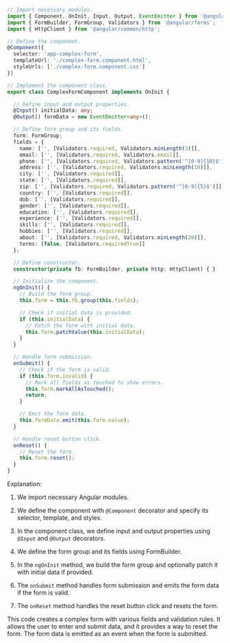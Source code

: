```typescript
// Import necessary modules.
import { Component, OnInit, Input, Output, EventEmitter } from '@angular/core';
import { FormBuilder, FormGroup, Validators } from '@angular/forms';
import { HttpClient } from '@angular/common/http';

// Define the component.
@Component({
  selector: 'app-complex-form',
  templateUrl: './complex-form.component.html',
  styleUrls: ['./complex-form.component.css']
})

// Implement the component class.
export class ComplexFormComponent implements OnInit {

  // Define input and output properties.
  @Input() initialData: any;
  @Output() formData = new EventEmitter<any>();

  // Define form group and its fields.
  form: FormGroup;
  fields = {
    name: ['', [Validators.required, Validators.minLength(3)]],
    email: ['', [Validators.required, Validators.email]],
    phone: ['', [Validators.required, Validators.pattern('^[0-9]{10}$')]],
    address: ['', [Validators.required, Validators.minLength(10)]],
    city: ['', [Validators.required]],
    state: ['', [Validators.required]],
    zip: ['', [Validators.required, Validators.pattern('^[0-9]{5}$')]],
    country: ['', [Validators.required]],
    dob: ['', [Validators.required]],
    gender: ['', [Validators.required]],
    education: ['', [Validators.required]],
    experience: ['', [Validators.required]],
    skills: ['', [Validators.required]],
    hobbies: ['', [Validators.required]],
    about: ['', [Validators.required, Validators.minLength(20)]],
    terms: [false, [Validators.requiredTrue]]
  };

  // Define constructor.
  constructor(private fb: FormBuilder, private http: HttpClient) { }

  // Initialize the component.
  ngOnInit() {
    // Build the form group.
    this.form = this.fb.group(this.fields);

    // Check if initial data is provided.
    if (this.initialData) {
      // Patch the form with initial data.
      this.form.patchValue(this.initialData);
    }
  }

  // Handle form submission.
  onSubmit() {
    // Check if the form is valid.
    if (this.form.invalid) {
      // Mark all fields as touched to show errors.
      this.form.markAllAsTouched();
      return;
    }

    // Emit the form data.
    this.formData.emit(this.form.value);
  }

  // Handle reset button click.
  onReset() {
    // Reset the form.
    this.form.reset();
  }
}
```

Explanation:

1. We import necessary Angular modules.

2. We define the component with `@Component` decorator and specify its selector, template, and styles.

3. In the component class, we define input and output properties using `@Input` and `@Output` decorators.

4. We define the form group and its fields using FormBuilder.

5. In the `ngOnInit` method, we build the form group and optionally patch it with initial data if provided.

6. The `onSubmit` method handles form submission and emits the form data if the form is valid.

7. The `onReset` method handles the reset button click and resets the form.

This code creates a complex form with various fields and validation rules. It allows the user to enter and submit data, and it provides a way to reset the form. The form data is emitted as an event when the form is submitted.